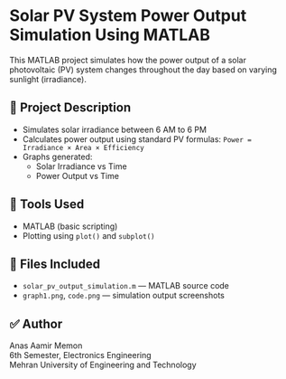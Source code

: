 # Solar PV System Power Output Simulation Using MATLAB

This MATLAB project simulates how the power output of a solar photovoltaic (PV) system changes throughout the day based on varying sunlight (irradiance).

## 📌 Project Description

- Simulates solar irradiance between 6 AM to 6 PM
- Calculates power output using standard PV formulas:
  `Power = Irradiance × Area × Efficiency`
- Graphs generated:
  - Solar Irradiance vs Time
  - Power Output vs Time

## 🔧 Tools Used
- MATLAB (basic scripting)
- Plotting using `plot()` and `subplot()`

## 📁 Files Included
- `solar_pv_output_simulation.m` — MATLAB source code
- `graph1.png`, `code.png` — simulation output screenshots

## ✅ Author
Anas Aamir Memon  
6th Semester, Electronics Engineering  
Mehran University of Engineering and Technology

